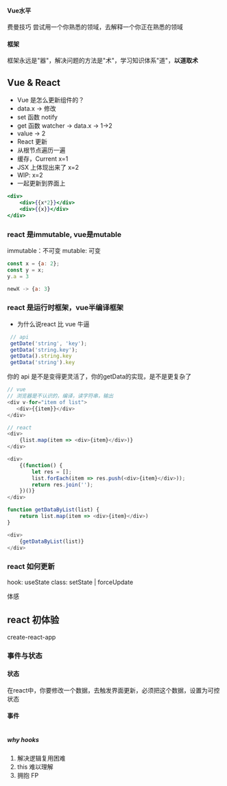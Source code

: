 ####  Vue水平
费曼技巧
尝试用一个你熟悉的领域，去解释一个你正在熟悉的领域

#### 框架
框架永远是"器"，解决问题的方法是"术"，学习知识体系"道"，**以道取术**

## Vue & React
- Vue 是怎么更新组件的？
 - data.x -> 修改
  - set 函数 notify
  - get 函数 watcher
  -> data.x -> 1->2
  - value -> 2
- React 更新
 - 从根节点遍历一遍
  - 缓存，Current x=1
  - JSX 上体现出来了 x=2
  - WIP: x=2
  - 一起更新到界面上

```jsx
<div>
    <div>{{x*2}}</div>
    <div>{{x}}</div>
</div>
```
### react 是immutable, vue是mutable
immutable：不可变
mutable: 可变

```js
const x = {a: 2};
const y = x;
y.a = 3

newX -> {a: 3}
```

### react 是运行时框架，vue半编译框架
- 为什么说react 比 vue 牛逼
```js
 // api
 getDate('string', 'key');
 getData('string.key');
 getData().string.key
 getData('string').key
```
你的 api 是不是变得更灵活了，你的getData的实现，是不是更复杂了

```js
// vue
// 浏览器是不认识的，编译，读字符串，输出
<div v-for="item of list">
   <div>{{item}}</div>
</div>

// react
<div>
    {list.map(item => <div>{item}</div>)}
</div>

<div>
    {(function() {
        let res = [];
        list.forEach(item => res.push(<div>{item}</div>));
        return res.join('');
    })()}
</div>

function getDataByList(list) {
    return list.map(item => <div>{item}</div>)
}

<div>
    {getDataByList(list)}
</div>
```

### react 如何更新

hook: useState
class: setState | forceUpdate

体感

## react 初体验
create-react-app

### 事件与状态

#### 状态
在react中，你要修改一个数据，去触发界面更新，必须把这个数据，设置为可控状态

#### 事件
```js

```

##### why hooks
1. 解决逻辑复用困难
2. this 难以理解
3. 拥抱 FP